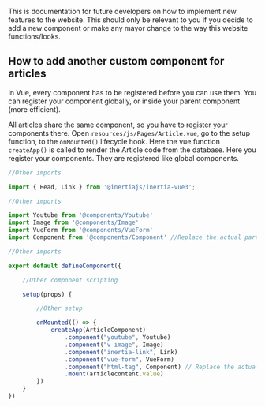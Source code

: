 This is documentation for future developers on how to implement new features to the website. This should only be relevant to you if you decide to add a new component or make any mayor change to the way this website functions/looks.

## How to add another custom component for articles

In Vue, every component has to be registered before you can use them. You can register your component globally, or inside your parent component (more efficient). 

All articles share the same component, so you have to register your components there. Open `resources/js/Pages/Article.vue`, go to the setup function, to the `onMounted()` lifecycle hook. Here the vue function `createApp()` is called to render the Article code from the database. Here you register your components. They are registered like global components.

```js
//Other imports

import { Head, Link } from '@inertiajs/inertia-vue3';

//Other imports

import Youtube from '@components/Youtube'
import Image from '@components/Image'
import VueForm from '@components/VueForm'
import Component from '@components/Component' //Replace the actual parts with the relevant information

//Other imports

export default defineComponent({

	//Other component scripting

	setup(props) {

		//Other setup

		onMounted(() => {
			createApp(ArticleComponent)
				.component("youtube", Youtube)
				.component("v-image", Image)
				.component("inertia-link", Link)
				.component("vue-form", VueForm)
				.component("html-tag", Component) // Replace the actual parts with the relevant information
				.mount(articlecontent.value)
		})
	}
})
```